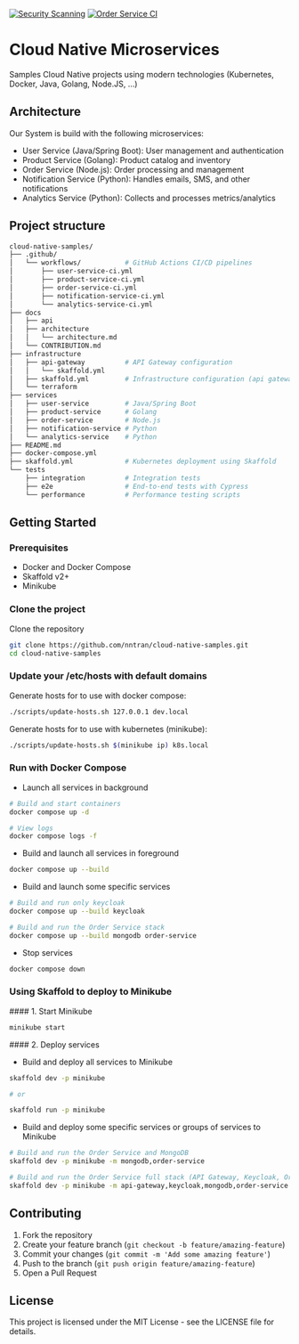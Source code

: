[![Security Scanning](https://github.com/nntran/cloud-native-samples/actions/workflows/security-scan.yml/badge.svg)](https://github.com/nntran/cloud-native-samples/actions/workflows/security-scan.yml)
[![Order Service CI](https://github.com/nntran/cloud-native-samples/actions/workflows/order-service-ci.yml/badge.svg)](https://github.com/nntran/cloud-native-samples/actions/workflows/order-service-ci.yml)

# Cloud Native Microservices
Samples Cloud Native projects using modern technologies (Kubernetes, Docker, Java, Golang, Node.JS, ...)

## Architecture

Our System is build with the following microservices:

- User Service (Java/Spring Boot): User management and authentication
- Product Service (Golang): Product catalog and inventory
- Order Service (Node.js): Order processing and management
- Notification Service (Python): Handles emails, SMS, and other notifications
- Analytics Service (Python): Collects and processes metrics/analytics

## Project structure

```bash
cloud-native-samples/
├── .github/
│   └── workflows/           # GitHub Actions CI/CD pipelines
│       ├── user-service-ci.yml
│       ├── product-service-ci.yml
│       ├── order-service-ci.yml
│       ├── notification-service-ci.yml
│       └── analytics-service-ci.yml
├── docs
│   ├── api
│   ├── architecture
│   │   └── architecture.md
│   └── CONTRIBUTION.md
├── infrastructure
│   ├── api-gateway          # API Gateway configuration
│   │   └── skaffold.yml
│   ├── skaffold.yml         # Infrastructure configuration (api gateway, keycloak, ...)
│   └── terraform
├── services
│   ├── user-service         # Java/Spring Boot
│   ├── product-service      # Golang
│   ├── order-service        # Node.js
│   ├── notification-service # Python
│   └── analytics-service    # Python
├── README.md
├── docker-compose.yml
├── skaffold.yml             # Kubernetes deployment using Skaffold
└── tests
    ├── integration          # Integration tests
    ├── e2e                  # End-to-end tests with Cypress
    └── performance          # Performance testing scripts
```

## Getting Started

### Prerequisites
- Docker and Docker Compose
- Skaffold v2+
- Minikube

### Clone the project

Clone the repository

```bash
git clone https://github.com/nntran/cloud-native-samples.git
cd cloud-native-samples
```

### Update your /etc/hosts with default domains

Generate hosts for to use with docker compose:

```bash
./scripts/update-hosts.sh 127.0.0.1 dev.local
```

Generate hosts for to use with kubernetes (minikube):

```bash
./scripts/update-hosts.sh $(minikube ip) k8s.local
```

### Run with Docker Compose

* Launch all services in background
```bash
# Build and start containers
docker compose up -d

# View logs
docker compose logs -f
```

* Build and launch all services in foreground
```bash
docker compose up --build
```

* Build and launch some specific services
```bash
# Build and run only keycloak
docker compose up --build keycloak

# Build and run the Order Service stack
docker compose up --build mongodb order-service
```

* Stop services 
```bash
docker compose down
```

### Using Skaffold to deploy to Minikube

#### 1. Start Minikube

```bash
minikube start
```

#### 2. Deploy services

* Build and deploy all services to Minikube

```bash
skaffold dev -p minikube

# or 

skaffold run -p minikube
```

* Build and deploy some specific services or groups of services to Minikube

```bash
# Build and run the Order Service and MongoDB
skaffold dev -p minikube -m mongodb,order-service

# Build and run the Order Service full stack (API Gateway, Keycloak, Order Service and MongoDB)
skaffold dev -p minikube -m api-gateway,keycloak,mongodb,order-service
```

## Contributing

1. Fork the repository
2. Create your feature branch (`git checkout -b feature/amazing-feature`)
3. Commit your changes (`git commit -m 'Add some amazing feature'`)
4. Push to the branch (`git push origin feature/amazing-feature`)
5. Open a Pull Request

## License

This project is licensed under the MIT License - see the LICENSE file for details.
